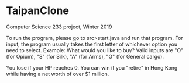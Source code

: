 # TaipanClone
Computer Science 233 project, Winter 2019

To run the program, please go to src>start.java and run that program.
For input, the program usually takes the first letter of whichever option you need to select. Example:
What would you like to buy? Valid inputs are "O" (for Opium), "S" (for Silk), "A" (for Arms), "G" (for General cargo).

You lose if your HP reaches 0. You can win if you "retire" in Hong Kong while having a net worth of over $1 million.
